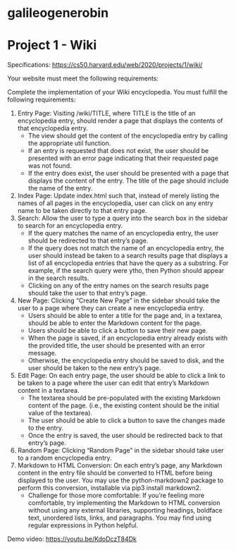 # galileogenerobin
# Project 1 - Wiki

Specifications: https://cs50.harvard.edu/web/2020/projects/1/wiki/

Your website must meet the following requirements:

Complete the implementation of your Wiki encyclopedia. You must fulfill the following requirements:

1. Entry Page: Visiting /wiki/TITLE, where TITLE is the title of an encyclopedia entry, should render a page that displays the contents of that encyclopedia entry.
    * The view should get the content of the encyclopedia entry by calling the appropriate util function.
    * If an entry is requested that does not exist, the user should be presented with an error page indicating that their requested page was not found.
    * If the entry does exist, the user should be presented with a page that displays the content of the entry. The title of the page should include the name of the entry.
2. Index Page: Update index.html such that, instead of merely listing the names of all pages in the encyclopedia, user can click on any entry name to be taken directly to that entry page.
3. Search: Allow the user to type a query into the search box in the sidebar to search for an encyclopedia entry.
    * If the query matches the name of an encyclopedia entry, the user should be redirected to that entry’s page.
    * If the query does not match the name of an encyclopedia entry, the user should instead be taken to a search results page that displays a list of all encyclopedia entries that have the query as a substring. For example, if the search query were ytho, then Python should appear in the search results.
    * Clicking on any of the entry names on the search results page should take the user to that entry’s page.
4. New Page: Clicking “Create New Page” in the sidebar should take the user to a page where they can create a new encyclopedia entry.
    * Users should be able to enter a title for the page and, in a textarea, should be able to enter the Markdown content for the page.
    * Users should be able to click a button to save their new page.
    * When the page is saved, if an encyclopedia entry already exists with the provided title, the user should be presented with an error message.
    * Otherwise, the encyclopedia entry should be saved to disk, and the user should be taken to the new entry’s page.
5. Edit Page: On each entry page, the user should be able to click a link to be taken to a page where the user can edit that entry’s Markdown content in a textarea.
    * The textarea should be pre-populated with the existing Markdown content of the page. (i.e., the existing content should be the initial value of the textarea).
    * The user should be able to click a button to save the changes made to the entry.
    * Once the entry is saved, the user should be redirected back to that entry’s page.
6. Random Page: Clicking “Random Page” in the sidebar should take user to a random encyclopedia entry.
7. Markdown to HTML Conversion: On each entry’s page, any Markdown content in the entry file should be converted to HTML before being displayed to the user. You may use the python-markdown2 package to perform this conversion, installable via pip3 install markdown2.
    * Challenge for those more comfortable: If you’re feeling more comfortable, try implementing the Markdown to HTML conversion without using any external libraries, supporting headings, boldface text, unordered lists, links, and paragraphs. You may find using regular expressions in Python helpful.

Demo video: https://youtu.be/KdoDczT84Dk
